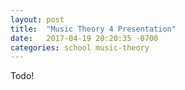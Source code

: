 ```yaml
---
layout: post
title:  "Music Theory 4 Presentation"
date:   2017-04-19 20:20:35 -0700
categories: school music-theory
---
```


Todo!
